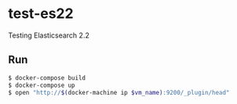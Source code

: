 test-es22
=========

Testing Elasticsearch 2.2


Run
---

```sh
$ docker-compose build
$ docker-compose up
$ open "http://$(docker-machine ip $vm_name):9200/_plugin/head"
```
